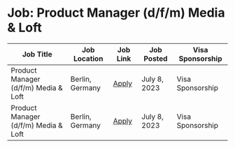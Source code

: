 # Job: Product Manager (d/f/m) Media & Loft

| Job Title | Job Location | Job Link | Job Posted | Visa Sponsorship |
| --- | --- | --- | --- | --- |
| Product Manager (d/f/m) Media & Loft | Berlin, Germany | [Apply](https://www.immobilienscout24.de/unternehmen/karriere/jobs/product-management/product-manager-d-f-m-media-loft-5157562/) | July 8, 2023 | Visa Sponsorship |
| Product Manager (d/f/m) Media & Loft | Berlin, Germany | [Apply](https://www.immobilienscout24.de/unternehmen/karriere/jobs/product-management/product-manager-d-f-m-media-loft-5157562/) | July 8, 2023 | Visa Sponsorship |
